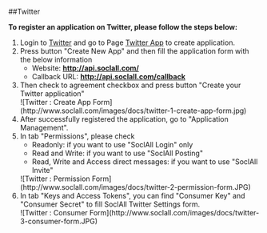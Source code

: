 ##Twitter

__To register an application on Twitter, please follow the steps below:__

1. Login to [Twitter](https://www.twitter.com/) and go to Page [Twitter App](http://apps.twitter.com/) to create application.
2. Press button "Create New App" and then fill the application form with the below information
    * Website: __http://api.soclall.com/__
    * Callback URL: __http://api.soclall.com/callback__
3. Then check to agreement checkbox and press button "Create your Twitter application"
    <div class="soclall-br"></div>
    ![Twitter : Create App Form](http://www.soclall.com/images/docs/twitter-1-create-app-form.jpg)
    <div class="soclall-br"></div>
4. After successfully registered the application, go to "Application Management".
5. In tab "Permissions", please check
    * Readonly: if you want to use "SoclAll Login" only
    * Read and Write: if you want to use "SoclAll Posting"
    * Read, Write and Access direct messages: if you want to use "SoclAll Invite"
    <div class="soclall-br"></div>
    ![Twitter : Permission Form](http://www.soclall.com/images/docs/twitter-2-permission-form.JPG)
    <div class="soclall-br"></div>
6. In tab "Keys and Access Tokens", you can find "Consumer Key" and "Consumer Secret" to fill SoclAll Twitter Settings form.
    <div class="soclall-br"></div>
    ![Twitter : Consumer Form](http://www.soclall.com/images/docs/twitter-3-consumer-form.JPG)
    <div class="soclall-br"></div>